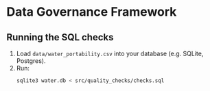 # Data Governance Framework

## Running the SQL checks

1. Load `data/water_portability.csv` into your database (e.g. SQLite, Postgres).
2. Run:
   ```bash
   sqlite3 water.db < src/quality_checks/checks.sql
   ```
